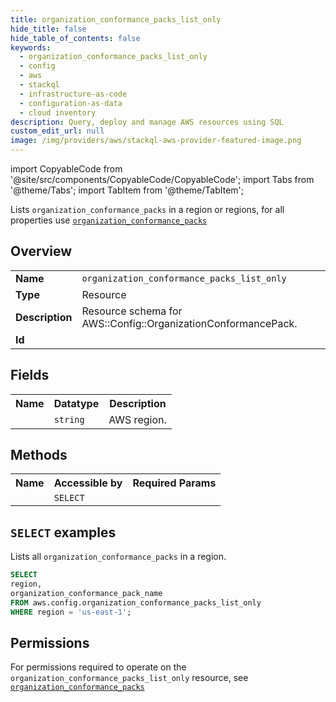 ```yaml
---
title: organization_conformance_packs_list_only
hide_title: false
hide_table_of_contents: false
keywords:
  - organization_conformance_packs_list_only
  - config
  - aws
  - stackql
  - infrastructure-as-code
  - configuration-as-data
  - cloud inventory
description: Query, deploy and manage AWS resources using SQL
custom_edit_url: null
image: /img/providers/aws/stackql-aws-provider-featured-image.png
---
```


import CopyableCode from '@site/src/components/CopyableCode/CopyableCode';
import Tabs from '@theme/Tabs';
import TabItem from '@theme/TabItem';

Lists <code>organization_conformance_packs</code> in a region or regions, for all properties use <a href="/providers/aws/serviceName/organization_conformance_packs/"><code>organization_conformance_packs</code></a>

## Overview
<table><tbody>
<tr><td><b>Name</b></td><td><code>organization_conformance_packs_list_only</code></td></tr>
<tr><td><b>Type</b></td><td>Resource</td></tr>
<tr><td><b>Description</b></td><td>Resource schema for AWS::Config::OrganizationConformancePack.</td></tr>
<tr><td><b>Id</b></td><td><CopyableCode code="aws.config.organization_conformance_packs_list_only" /></td></tr>
</tbody></table>

## Fields
<table><tbody><tr><th>Name</th><th>Datatype</th><th>Description</th></tr><tr><td><CopyableCode code="region" /></td><td><code>string</code></td><td>AWS region.</td></tr>
</tbody></table>

## Methods

<table><tbody>
  <tr>
    <th>Name</th>
    <th>Accessible by</th>
    <th>Required Params</th>
  </tr>
  <tr>
    <td><CopyableCode code="list_resources" /></td>
    <td><code>SELECT</code></td>
    <td><CopyableCode code="region" /></td>
  </tr>
</tbody></table>

## `SELECT` examples
Lists all <code>organization_conformance_packs</code> in a region.
```sql
SELECT
region,
organization_conformance_pack_name
FROM aws.config.organization_conformance_packs_list_only
WHERE region = 'us-east-1';
```


## Permissions

For permissions required to operate on the <code>organization_conformance_packs_list_only</code> resource, see <a href="/providers/aws/config/organization_conformance_packs/#permissions"><code>organization_conformance_packs</code></a>

